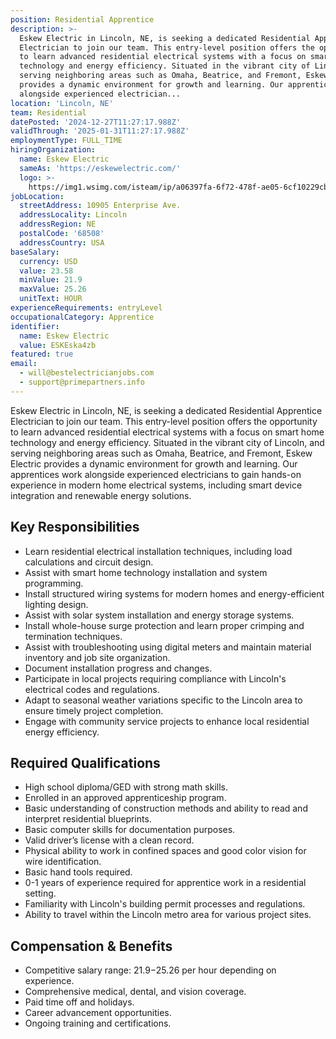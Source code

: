 ```yaml
---
position: Residential Apprentice
description: >-
  Eskew Electric in Lincoln, NE, is seeking a dedicated Residential Apprentice
  Electrician to join our team. This entry-level position offers the opportunity
  to learn advanced residential electrical systems with a focus on smart home
  technology and energy efficiency. Situated in the vibrant city of Lincoln, and
  serving neighboring areas such as Omaha, Beatrice, and Fremont, Eskew Electric
  provides a dynamic environment for growth and learning. Our apprentices work
  alongside experienced electrician...
location: 'Lincoln, NE'
team: Residential
datePosted: '2024-12-27T11:27:17.988Z'
validThrough: '2025-01-31T11:27:17.988Z'
employmentType: FULL_TIME
hiringOrganization:
  name: Eskew Electric
  sameAs: 'https://eskewelectric.com/'
  logo: >-
    https://img1.wsimg.com/isteam/ip/a06397fa-6f72-478f-ae05-6cf10229cbc5/blob-b5037f9.png/:/rs=w:501,h:400,cg:true,m/cr=w:501,h:400/qt=q:95
jobLocation:
  streetAddress: 10905 Enterprise Ave.
  addressLocality: Lincoln
  addressRegion: NE
  postalCode: '68508'
  addressCountry: USA
baseSalary:
  currency: USD
  value: 23.58
  minValue: 21.9
  maxValue: 25.26
  unitText: HOUR
experienceRequirements: entryLevel
occupationalCategory: Apprentice
identifier:
  name: Eskew Electric
  value: ESKEska4zb
featured: true
email:
  - will@bestelectricianjobs.com
  - support@primepartners.info
---
```




Eskew Electric in Lincoln, NE, is seeking a dedicated Residential Apprentice Electrician to join our team. This entry-level position offers the opportunity to learn advanced residential electrical systems with a focus on smart home technology and energy efficiency. Situated in the vibrant city of Lincoln, and serving neighboring areas such as Omaha, Beatrice, and Fremont, Eskew Electric provides a dynamic environment for growth and learning. Our apprentices work alongside experienced electricians to gain hands-on experience in modern home electrical systems, including smart device integration and renewable energy solutions. 

## Key Responsibilities
- Learn residential electrical installation techniques, including load calculations and circuit design.
- Assist with smart home technology installation and system programming.
- Install structured wiring systems for modern homes and energy-efficient lighting design.
- Assist with solar system installation and energy storage systems.
- Install whole-house surge protection and learn proper crimping and termination techniques.
- Assist with troubleshooting using digital meters and maintain material inventory and job site organization.
- Document installation progress and changes.
- Participate in local projects requiring compliance with Lincoln's electrical codes and regulations.
- Adapt to seasonal weather variations specific to the Lincoln area to ensure timely project completion.
- Engage with community service projects to enhance local residential energy efficiency.

## Required Qualifications
- High school diploma/GED with strong math skills.
- Enrolled in an approved apprenticeship program.
- Basic understanding of construction methods and ability to read and interpret residential blueprints.
- Basic computer skills for documentation purposes.
- Valid driver’s license with a clean record.
- Physical ability to work in confined spaces and good color vision for wire identification.
- Basic hand tools required.
- 0-1 years of experience required for apprentice work in a residential setting.
- Familiarity with Lincoln's building permit processes and regulations.
- Ability to travel within the Lincoln metro area for various project sites.

## Compensation & Benefits
- Competitive salary range: $21.9-$25.26 per hour depending on experience.
- Comprehensive medical, dental, and vision coverage.
- Paid time off and holidays.
- Career advancement opportunities.
- Ongoing training and certifications.
